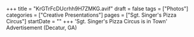 +++
title = "KrGTrFcDUcrhh9H7ZMKG.avif"
draft = false
tags = ["Photos"]
categories = ["Creative Presentations"]
pages = ["Sgt. Singer's Pizza Circus"]
startDate = ""
+++
'Sgt. Singer's Pizza Circus is in Town' Advertisement (Decatur, GA)
